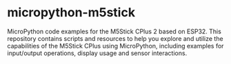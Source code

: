 # micropython-m5stick
MicroPython code examples for the M5Stick CPlus 2 based on ESP32. This repository contains scripts and resources to help you explore and utilize the capabilities of the M5Stick CPlus using MicroPython, including examples for input/output operations, display usage and sensor interactions.
